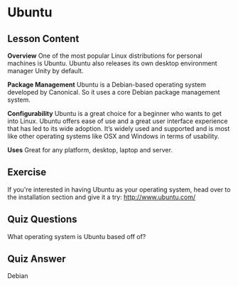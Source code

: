 # Ubuntu

## Lesson Content

<b>Overview</b>
One of the most popular Linux distributions for personal machines is Ubuntu. Ubuntu also releases its own desktop environment manager Unity by default.

<b>Package Management</b>
Ubuntu is a Debian-based operating system developed by Canonical. So it uses a core Debian package management system.

<b>Configurability</b>
Ubuntu is a great choice for a beginner who wants to get into Linux. Ubuntu offers ease of use and a great user interface experience that has led to its wide adoption. It’s widely used and supported and is most like other operating systems like OSX and Windows in terms of usability.

<b>Uses</b>
Great for any platform, desktop, laptop and server.

## Exercise

If you're interested in having Ubuntu as your operating system, head over to the installation section and give it a try:
<a href='http://www.ubuntu.com/'>http://www.ubuntu.com/</a>

## Quiz Questions

What operating system is Ubuntu based off of?

## Quiz Answer

Debian